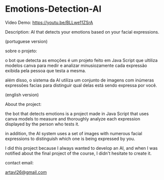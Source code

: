 # Emotions-Detection-AI

Video Demo: https://youtu.be/BLLwe11ZSrA

Description: AI that detects your emotions based on
 your facial expressions.

(portuguese version)

sobre o projeto:

o bot que detecta as emoções é um projeto feito em Java Script que ultiliza modelos canva para medir e analizar minusiozamente cada expressão exibida pela pessoa que testa  a mesma.

além disso, o sistema da AI utiliza um conjunto de imagens com inúmeras expressões facias para distinguir qual delas está sendo expressa por você.

(english version)

About the project:

the bot that detects emotions is a project made in Java Script that uses canva models to measure and thoroughly analyze each expression displayed by the person who tests it.

in addition, the AI system uses a set of images with numerous facial expressions to distinguish which one is being expressed by you.

I did this project because I always wanted to develop an AI, and when I was notified about the final project of the course, I didn't hesitate to create it.


contact email:

artavl26@gmail.com


